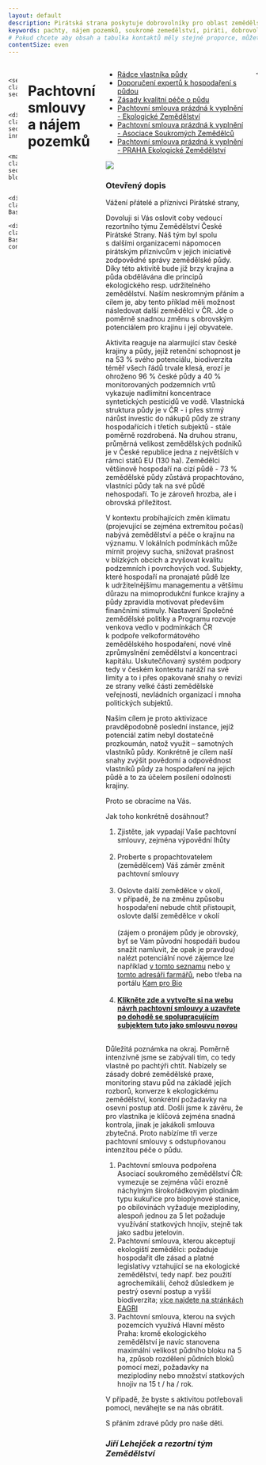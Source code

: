 ```yaml
---
layout: default
description: Pirátská strana poskytuje dobrovolníky pro oblast zemědělství - zde naleznete vše ohledně pachtovních smluv a pachtovního práva v zemědělství .
keywords: pachty, nájem pozemků, soukromé zemedělství, piráti, dobrovolnictví, zemědělství
# Pokud chcete aby obsah a tabulka kontaktů měly stejné proporce, můžete použít:
contentSize: even
---
```

 
<div class="row o-section-block o-section-block--divided">
    <div class="medium-12 large-12 columns">
      
        <section class="o-section">
        
            <div class="o-section-inner">
              
                <main class="o-section-block">
                
                    <div class="c-BasicPage">
                        <div class="c-BasicPage-content">
<div class="o-section-header o-section-header--indented">
  <h1 class="t-h2-alt">Pachtovní smlouvy a nájem pozemků</h1>
</div>


<div class="o-section-header o-section-header--indented medium-12">
<ul>
  <li><a href="https://zemedelstvi.pirati.cz/assets/doc/Pachty_Radce_vlastnika.pdf">Rádce vlastníka půdy</a></li>

  <li><a href="https://zemedelstvi.pirati.cz/assets/doc/Pachty_Doporuceni_expertu.doc">Doporučení expertů k hospodaření s půdou</a></li>
  <li><a href="https://zemedelstvi.pirati.cz/assets/doc/Pachty_Zasady_pece.doc">Zásady kvalitní péče o půdu</a></li>
  <li><a href="https://zemedelstvi.pirati.cz/assets/doc/pachtovni_smlouva_EZ_tisk.docx">Pachtovní smlouva prázdná k vyplnění - Ekologické Zemědělství</a></li>
  <li><a href="https://zemedelstvi.pirati.cz/assets/doc/pachtovni_smlouva_ASZ1_tisk.docx">Pachtovní smlouva prázdná k vyplnění  - Asociace Soukromých Zemědělců</a></li>
  <li><a href="https://zemedelstvi.pirati.cz/assets/doc/pachtovni_smlouva_PRAHA_tisk.docx">Pachtovní smlouva prázdná k vyplnění  - PRAHA Ekologické Zemědělství</a></li>
  </ul>
<div>

<p>
<a href="https://docassemble.pirati.cz/interview?i=docassemble.base%3Adata%2Fquestions%2Fpachty.yml"><img src="https://zemedelstvi.pirati.cz/assets/img/pachty_button.png"></a>
</p>
  
<div class="o-section-header o-section-header--indented medium-12 ">
  <p>
  <h3 class="t-h3-alt">Otevřený dopis</h3>
  </p>

  <p>
Vážení přátelé a příznivci Pirátské strany,
  </p>
  
  <p>Dovoluji si Vás oslovit coby vedoucí rezortního týmu Zemědělství České Pirátské Strany. Náš tým byl spolu s dalšími organizacemi nápomocen pirátským příznivcům v jejich iniciativě zodpovědné správy zemědělské půdy. Díky této aktivitě bude již brzy krajina a půda obdělávána dle principů ekologického resp. udržitelného zemědělství. Naším neskromným přáním a cílem je, aby tento příklad měli možnost následovat další zemědělci v ČR. Jde o poměrně snadnou změnu s obrovským potenciálem pro krajinu i její obyvatele.</p>

<p>Aktivita reaguje na alarmující stav české krajiny a půdy, jejíž retenční schopnost je na 53 % svého potenciálu, biodiverzita téměř všech řádů trvale klesá, erozí je ohroženo 96 % české půdy a 40 % monitorovaných podzemních vrtů vykazuje nadlimitní koncentrace syntetických pesticidů ve vodě. Vlastnická struktura půdy je v ČR - i přes strmý nárůst investic do nákupů půdy ze strany hospodařících i třetích subjektů - stále poměrně rozdrobená. Na druhou stranu, průměrná velikost zemědělských podniků je v České republice jedna z největších v rámci států EU (130 ha). Zemědělci většinově hospodaří na cizí půdě - 73 % zemědělské půdy zůstává propachtováno, vlastníci půdy tak na své půdě nehospodaří. To je zároveň hrozba, ale i obrovská příležitost.</p>

<p>V kontextu probíhajících změn klimatu (projevující se zejména extremitou počasí) nabývá zemědělství a péče o krajinu na významu. V lokálních podmínkách může mírnit projevy sucha, snižovat prašnost v blízkých obcích a zvyšovat kvalitu podzemních i povrchových vod. Subjekty, které hospodaří na pronajaté půdě lze k udržitelnějšímu managementu a většímu důrazu na mimoprodukční funkce krajiny a půdy zpravidla motivovat především finančními stimuly. Nastavení Společné zemědělské politiky a Programu rozvoje venkova vedlo v podmínkách ČR k podpoře velkoformátového zemědělského hospodaření, nové vlně zprůmyslnění zemědělství a koncentraci kapitálu. Uskutečňovaný systém podpory tedy v českém kontextu naráží na své 
limity a to i přes opakované snahy o revizi ze strany velké části zemědělské veřejnosti, nevládních organizací i mnoha politických subjektů.</p>

<p>Naším cílem je proto aktivizace pravděpodobně poslední instance, jejíž potenciál zatím nebyl dostatečně prozkoumán, natož využit – samotných vlastníků půdy. Konkrétně je cílem naší snahy zvýšit povědomí a odpovědnost vlastníků půdy za hospodaření na jejich půdě a to za účelem posílení odolnosti krajiny.</p>

<p>Proto se obracíme na Vás.</p>

<p>Jak toho konkrétně dosáhnout?<ol>


<li> Zjistěte, jak vypadají Vaše pachtovní smlouvy, zejména výpovědní lhůty<br><br></li>

<li> Proberte s propachtovatelem (zemědělcem) Váš záměr změnit pachtovní smlouvy<br><br></li>

<li> Oslovte další zemědělce v okolí, v případě, že na změnu způsobu hospodaření nebude chtít přistoupit, oslovte další zemědělce v okolí <br><br>(zájem o pronájem půdy je obrovský, byť se Vám původní hospodáři budou snažit namluvit, že opak je pravdou) nalézt potenciální nové zájemce lze například <a href="http://eagri.cz/public/app/eagriapp/EKO/Prehled/Prehled.aspx?typ=ZEM&clear=A&stamp=1599826962262" target="_blank">v tomto seznamu</a> nebo <a href="https://www.adresarfarmaru.cz/" target="_blank">v tomto adresáři farmářů</a>, nebo třeba na portálu <a href="https://www.kamprobio.cz/" target="_blank">Kam pro Bio</a><br><br> </li>

<li><b> <a href="https://www.pachtovnismlouva.cz">Klikněte zde a vytvořte si na webu návrh pachtovní smlouvy a uzavřete po dohodě se spolupracujícím subjektem tuto jako smlouvu novou</a></b><br><br></li>
</ol>
</p><p>

Důležitá poznámka na okraj.  Poměrně intenzivně jsme se zabývali tím, co tedy vlastně po pachtýři chtít. Nabízely se zásady dobré zemědělské praxe, monitoring stavu půd na základě jejích rozborů, konverze k ekologickému zemědělství, konkrétní požadavky na osevní postup atd. Došli jsme k závěru, že pro vlastníka je klíčová zejména snadná kontrola, jinak je jakákoli smlouva zbytečná. Proto nabízíme tři verze pachtovní smlouvy s odstupňovanou intenzitou péče o půdu. 

<ol>
<li>Pachtovní smlouva podpořena Asociací soukromého zemědělství ČR: vymezuje se zejména vůči erozně náchylným širokořádkovým plodinám typu kukuřice pro bioplynové stanice, po obilovinách vyžaduje meziplodiny, alespoň jednou za 5 let požaduje využívání statkových hnojiv, stejně tak jako sadbu jetelovin.</li>


<li>Pachtovní smlouva, kterou akceptují ekologiští zemědělci: požaduje hospodařit dle zásad a platné legislativy vztahující se na ekologické zemědělství, tedy např. bez použití agrochemikálií, čehož důsledkem je pestrý osevní postup a vyšší biodiverzita; <a href="http://eagri.cz/public/web/mze/zemedelstvi/ekologicke-zemedelstvi/" target=_blank>více najdete na stránkách EAGRI</a></li>


<li> Pachtovní smlouva, kterou na svých pozemcích využívá Hlavní město Praha: kromě ekologického zemědělství je navíc stanovena maximální velikost půdního bloku na 5 ha, způsob rozdělení půdních bloků pomocí mezí, požadavky na meziplodiny nebo množství statkových hnojiv na 15 t / ha / rok.</li>
</ol>
</p>
<p>
V případě, že byste s aktivitou potřebovali pomoci, neváhejte se na nás obrátit.
</p>
<p>
S přáním zdravé půdy pro naše děti.
</p>
 <h3 class="t-h3-alt"><i>Jiří Lehejček a rezortní tým Zemědělství</i></h3></div>
                          </div> 
                        </div>    
                        

         
    </div>   
</div>
